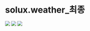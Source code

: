 # solux.weather_최종

<img src="https://img.shields.io/badge/Spring Boot-6DB33F?style=flat&logo=springboot&logoColor=white"/>
<img src="https://img.shields.io/badge/HTML-302683F?style=flat&logo=htmlacademy&logoColor=white"/>
<img src="https://img.shields.io/badge/MySQL-4479A1?style=flat&logo=mysql&logoColor=white"/>


